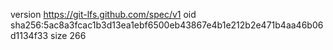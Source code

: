 version https://git-lfs.github.com/spec/v1
oid sha256:5ac8a3fcac1b3d13ea1ebf6500eb43867e4b1e212b2e471b4aa46b06d1134f33
size 266
